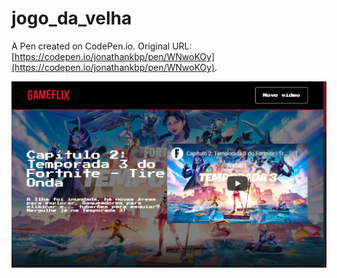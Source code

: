 # jogo_da_velha

A Pen created on CodePen.io. Original URL: [https://codepen.io/jonathankbp/pen/WNwoKOy](https://codepen.io/jonathankbp/pen/WNwoKOy).

<p align="center">
  <img src="https://github.com/JonathanKBP/Gameflix/blob/master/prints/gameflix.png" alt="Pagina inicial do gameflix">
<p>

